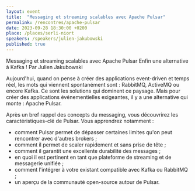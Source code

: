 ```yaml
---
layout: event
title:  "Messaging et streaming scalables avec Apache Pulsar"
permalink: /rencontres/apache-pulsar
date: 2023-09-28 18:30:00 +0200
place: /places/serli-niort
speakers: /speakers/julien-jakubowski
published: true
---
```


Messaging et streaming scalables avec Apache Pulsar
Enfin une alternative à Kafka !
Par Julien Jakubowski

Aujourd'hui, quand on pense à créer des applications event-driven et temps réel, les mots qui viennent spontanément sont : RabbitMQ, ActiveMQ ou encore Kafka. Ce sont les solutions qui dominent ce paysage. Mais pour créer des applications événementielles exigeantes, il y a une alternative qui monte : Apache Pulsar.

Après un bref rappel des concepts du messaging, vous découvrirez les caractéristiques-clé de Pulsar. 
Vous apprendrez notamment :
- comment Pulsar permet de dépasser certaines limites qu'on peut rencontrer avec d'autres brokers ;
- comment il permet de scaler rapidement et sans prise de tête ; 
- comment il garantit une excellente durabilité des messages ;
- en quoi il est pertinent en tant que plateforme de streaming et de messagerie unifiée ;
- comment l'intégrer à votre existant compatible avec Kafka ou RabbitMQ ;
- un aperçu de la communauté open-source autour de Pulsar.
